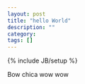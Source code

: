 ```yaml
---
layout: post
title: "hello World"
description: ""
category: 
tags: []
---
```

{% include JB/setup %}

Bow chica wow wow
